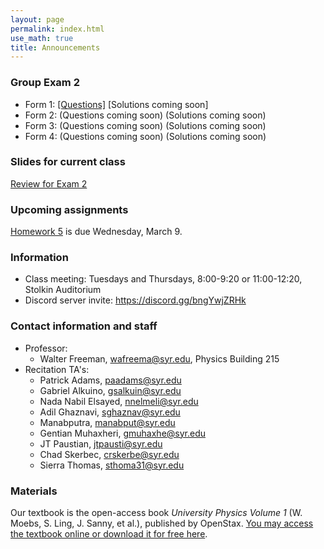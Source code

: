 ```yaml
---
layout: page 
permalink: index.html
use_math: true
title: Announcements
---
```


### Group Exam 2

* Form 1: <a href="group-exam-2-form1.pdf">[Questions]</a> [Solutions coming soon]
* Form 2: (Questions coming soon) (Solutions coming soon)
* Form 3: (Questions coming soon) (Solutions coming soon)
* Form 4: (Questions coming soon) (Solutions coming soon)

### Slides for current class

<a href="slides/lec12/lecture12.pdf">Review for Exam 2</a>

### Upcoming assignments

<a href="hw/hw5/hw5.pdf">Homework 5</a> is due Wednesday, March 9.

### Information
- Class meeting: Tuesdays and Thursdays, 8:00-9:20 or 11:00-12:20, Stolkin Auditorium 
- Discord server invite: <https://discord.gg/bngYwjZRHk>

### Contact information and staff
-   Professor: 
    - Walter Freeman, <wafreema@syr.edu>, Physics Building 215 
-   Recitation TA's:
    * Patrick Adams, <paadams@syr.edu>
    * Gabriel Alkuino, <gsalkuin@syr.edu>
    * Nada Nabil Elsayed, <nnelmeli@syr.edu>
    * Adil Ghaznavi, <sghaznav@syr.edu>
    * Manabputra, <manabput@syr.edu>
    * Gentian Muhaxheri, <gmuhaxhe@syr.edu>
    * JT Paustian, <jtpausti@syr.edu>
    * Chad Skerbec, <crskerbe@syr.edu>
    * Sierra Thomas, <sthoma31@syr.edu>

### Materials

Our textbook is the open-access book *University Physics Volume 1* (W. Moebs, S. Ling, J. Sanny, et al.), published by OpenStax. <a href="https://openstax.org/details/books/university-physics-volume-1">You may access the textbook online or download it for free here</a>. 


